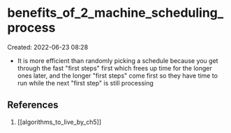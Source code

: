 # benefits_of_2_machine_scheduling_process
Created: 2022-06-23 08:28

- It is more efficient than randomly picking a schedule because you get through the fast "first steps" first which frees up time for the longer ones later, and the longer "first steps" come first so they have time to run while the next "first step" is still processing

## References
1. [[algorithms_to_live_by_ch5]]